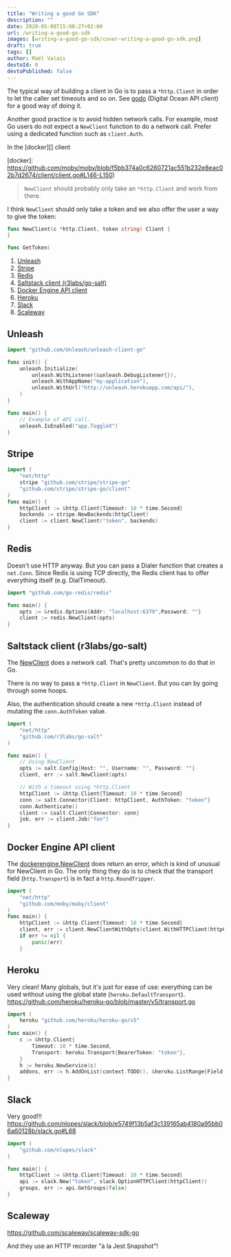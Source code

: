 ```yaml
---
title: "Writing a good Go SDK"
description: ""
date: 2020-05-08T15:00:27+02:00
url: /writing-a-good-go-sdk
images: [writing-a-good-go-sdk/cover-writing-a-good-go-sdk.png]
draft: true
tags: []
author: Maël Valais
devtoId: 0
devtoPublished: false
---
```


The typical way of building a client in Go is to pass a `*http.Client` in order to let the caller set timeouts and so on. See [godo][] (Digital Ocean API client) for a good way of doing it.

Another good practice is to avoid hidden network calls. For example, most Go users do not expect a `NewClient` function to do a network call. Prefer using a dedicated function such as `client.Auth`.

[godo]: https://github.com/digitalocean/godo/blob/97ac73b1d53e23afa2700e9f97d5eeb1f3641e3f/godo.go#L153-L188

In the [docker][] client

[docker]: https://github.com/moby/moby/blob/f5bb374a0c6260721ac551b232e8eac02b7d2674/client/client.go#L146-L150)

> `NewClient` should probably only take an `*http.Client` and work from there.

I think `NewClient` should only take a token and we also offer the user a way to give the token:

```go
func NewClient(c *http.Client, token string) Client {
}

func GetToken(
```

1. [Unleash](#unleash)
2. [Stripe](#stripe)
3. [Redis](#redis)
4. [Saltstack client (r3labs/go-salt)](#saltstack-client-r3labsgo-salt)
5. [Docker Engine API client](#docker-engine-api-client)
6. [Heroku](#heroku)
7. [Slack](#slack)
8. [Scaleway](#scaleway)

## Unleash

```go
import "github.com/Unleash/unleash-client-go"

func init() {
    unleash.Initialize(
        unleash.WithListener(&unleash.DebugListener{}),
        unleash.WithAppName("my-application"),
        unleash.WithUrl("http://unleash.herokuapp.com/api/"),
    )
}

func main() {
    // Example of API call.
    unleash.IsEnabled("app.ToggleX")
}
```

## Stripe

```go
import (
    "net/http"
    stripe "github.com/stripe/stripe-go"
    "github.com/stripe/stripe-go/client"
)
func main() {
    httpClient := &http.Client{Timeout: 10 * time.Second}
    backends := stripe.NewBackends(httpClient)
    client := client.NewClient("token", backends)
}
```

## Redis

Doesn't use HTTP anyway. But you can pass a Dialer function that creates a `net.Conn`. Since Redis is using TCP directly, the Redis client has to offer everything itself (e.g. DialTimeout).

```go
import "github.com/go-redis/redis"

func main() {
    opts := &redis.Options{Addr: "localhost:6379",Password: ""}
    client := redis.NewClient(opts)
}
```

## Saltstack client (r3labs/go-salt)

The [NewClient][salt-newclient] does a network call. That's pretty uncommon to do that in Go.

There is no way to pass a `*http.Client` in `NewClient`. But you can by going through some hoops.

Also, the authentication should create a new `*http.Client` instead of mutating the `conn.AuthToken` value.

```go
import (
    "net/http"
    "github.com/r3labs/go-salt"
)

func main() {
    // Using NewClient
    opts := salt.Config{Host: "", Username: "", Password: ""}
    client, err := salt.NewClient(opts)

    // With a timeout using *http.Client
    httpClient := &http.Client{Timeout: 10 * time.Second}
    conn := salt.Connector{Client: httpClient, AuthToken: "token"}
    conn.Authenticate()
    client := &salt.Client{Connector: conn}
    job, err := client.Job("foo")
}
```

[salt-newclient]: https://github.com/r3labs/go-salt/blob/e6bcc1482122fbfbb41c8c5d7204e067e97a4266/client.go#L18

## Docker Engine API client

The [dockerengine.NewClient][] does return an error, which is kind of unusual for NewClient in Go. The only thing they do is to check that the transport field (`http.Transport`) is in fact a `http.RoundTripper`.

[dockerengine.newclient]: https://github.com/moby/moby/blob/f5bb374a0c6260721ac551b232e8eac02b7d2674/client/client.go#L119

```go
import (
    "net/http"
    "github.com/moby/moby/client"
)
func main() {
    httpClient := &http.Client{Timeout: 10 * time.Second}
    client, err := client.NewClientWithOpts(client.WithHTTPClient(httpClient))
    if err != nil {
        panic(err)
    }
```

## Heroku

Very clean! Many globals, but it's just for ease of use: everything can be used without using the global state (`heroku.DefaultTransport`). <https://github.com/heroku/heroku-go/blob/master/v5/transport.go>

```go
import (
    heroku "github.com/heroku/heroku-go/v5"
)
func main() {
    c := &http.Client{
        Timeout: 10 * time.Second,
        Transport: heroku.Transport{BearerToken: "token"},
    }
    h := heroku.NewService(c)
    addons, err := h.AddOnList(context.TODO(), &heroku.ListRange{Field: "name"})
}
```

## Slack

Very good!!! <https://github.com/nlopes/slack/blob/e5749f13b5af3c139165ab4180a95bb06a60128b/slack.go#L68>

```go
import (
    "github.com/nlopes/slack"
)

func main() {
    httpClient := &http.Client{Timeout: 10 * time.Second}
    api := slack.New("token", slack.OptionHTTPClient(httpClient))
    groups, err := api.GetGroups(false)
}
```

## Scaleway

<https://github.com/scaleway/scaleway-sdk-go>

And they use an HTTP recorder "à la Jest Snapshot"!
